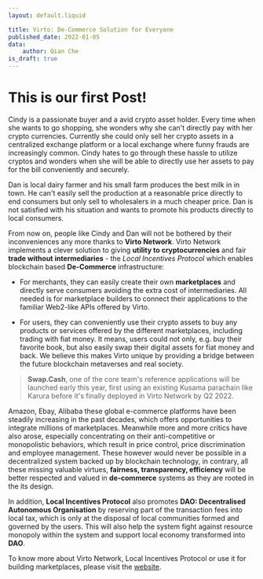 ```yaml
---
layout: default.liquid

title: Virto: De-Commerce Solution for Everyone
published_date: 2022-01-05
data:
    author: Qian Che
is_draft: true
---
```


# This is our first Post!

Cindy is a passionate buyer and a avid crypto asset holder. Every time when she wants to go shopping, she wonders why she can't directly pay with her crypto currencies. Currently she could only sell her crypto assets in a centralized exchange platform or a local exchange where funny frauds are increasingly common. Cindy hates to go through these hassle to utilize cryptos and wonders when she will be able to directly use her assets to pay for the bill conveniently and securely.

Dan is local dairy farmer and his small farm produces the best milk in in town. He can't easily sell the production at a reasonable price directly to end consumers but only sell to wholesalers in a much cheaper price. Dan is not satisfied with his situation and wants to promote his products directly to local consumers.

From now on, people like Cindy and Dan will not be bothered by their inconveniences any more thanks to **Virto Network**. Virto Network implements a clever solution to giving **utility to cryptocurrencies** and fair **trade without intermediaries**  - the *Local Incentives Protocol* which enables blockchain based **De-Commerce** infrastructure:

- For merchants, they can easily create their own **marketplaces** and directly serve consumers avoiding the extra cost of intermediaries. All needed is for marketplace builders to connect their applications to the familiar Web2-like APIs offered by Virto.

- For users, they can conveniently use their crypto assets to buy any products or services offered by the different marketplaces, including trading with fiat money. It means, users could not only, e.g. buy their favorite book, but also easily swap their digital assets for fiat money and back. We believe this makes Virto unique by providing a bridge between the future blockchain metaverses and real society.

 >  **Swap.Cash**, one of the core team's reference applications will be launched early this year, first using an existing Kusama parachain like Karura before it's finally deployed in Virto Network by Q2 2022.

Amazon, Ebay, Alibaba these global e-commerce platforms have been steadily increasing in the past decades, which offers opportunities to integrate millions of marketplaces. Meanwhile more and more critics have also arose, especially concentrating on their anti-competitive or monopolistic behaviors, which result in price control, price discrimination and employee management. These however would never be possible in a decentralized system backed up by blockchain technology, in contrary, all these missing valuable virtues, **fairness, transparency, efficiency** will be better respected and valued in **de-commerce** systems  as they are rooted in the its design.

In addition, **Local Incentives Protocol** also promotes **DAO: Decentralised Autonomous Organisation** by reserving part of the transaction fees into local tax, which is only at the disposal of local communities formed and governed by the users. This will also help the system fight against resource monopoly within the system and support local economy transformed into **DAO**.

To know more about Virto Network, Local Incentives Protocol or use it for building marketplaces, please visit the [website](https://virto.network/).




 